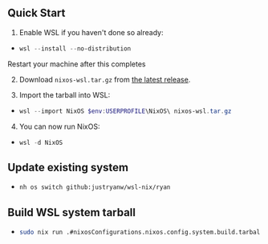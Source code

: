 ## Quick Start
1. Enable WSL if you haven't done so already:

- ```powershell
  wsl --install --no-distribution
  ```
Restart your machine after this completes

2. Download `nixos-wsl.tar.gz` from [the latest release](https://github.com/justryanw/wsl-nix/releases/latest).

3. Import the tarball into WSL:

- ```powershell
  wsl --import NixOS $env:USERPROFILE\NixOS\ nixos-wsl.tar.gz
  ```

4. You can now run NixOS:

- ```powershell
  wsl -d NixOS
  ```

## Update existing system
- ```bash
  nh os switch github:justryanw/wsl-nix/ryan
  ```

## Build WSL system tarball
- ```bash
  sudo nix run .#nixosConfigurations.nixos.config.system.build.tarballBuilder
  ```